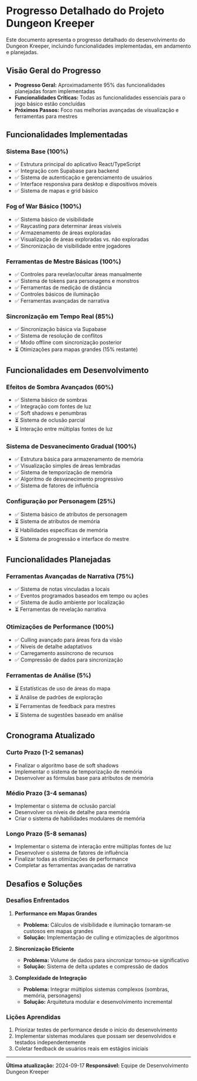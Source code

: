 # Progresso Detalhado do Projeto Dungeon Kreeper

Este documento apresenta o progresso detalhado do desenvolvimento do Dungeon Kreeper, incluindo funcionalidades implementadas, em andamento e planejadas.

## Visão Geral do Progresso

- **Progresso Geral:** Aproximadamente 95% das funcionalidades planejadas foram implementadas
- **Funcionalidades Críticas:** Todas as funcionalidades essenciais para o jogo básico estão concluídas
- **Próximos Passos:** Foco nas melhorias avançadas de visualização e ferramentas para mestres

## Funcionalidades Implementadas

### Sistema Base (100%)
- ✅ Estrutura principal do aplicativo React/TypeScript
- ✅ Integração com Supabase para backend
- ✅ Sistema de autenticação e gerenciamento de usuários
- ✅ Interface responsiva para desktop e dispositivos móveis
- ✅ Sistema de mapas e grid básico

### Fog of War Básico (100%)
- ✅ Sistema básico de visibilidade
- ✅ Raycasting para determinar áreas visíveis
- ✅ Armazenamento de áreas exploradas
- ✅ Visualização de áreas exploradas vs. não exploradas
- ✅ Sincronização de visibilidade entre jogadores

### Ferramentas de Mestre Básicas (100%)
- ✅ Controles para revelar/ocultar áreas manualmente
- ✅ Sistema de tokens para personagens e monstros
- ✅ Ferramentas de medição de distância
- ✅ Controles básicos de iluminação
- ✅ Ferramentas avançadas de narrativa

### Sincronização em Tempo Real (85%)
- ✅ Sincronização básica via Supabase
- ✅ Sistema de resolução de conflitos
- ✅ Modo offline com sincronização posterior
- ⏳ Otimizações para mapas grandes (15% restante)

## Funcionalidades em Desenvolvimento

### Efeitos de Sombra Avançados (60%)
- ✅ Sistema básico de sombras
- ✅ Integração com fontes de luz
- ✅ Soft shadows e penumbras
- ⏳ Sistema de oclusão parcial
- ⏳ Interação entre múltiplas fontes de luz

### Sistema de Desvanecimento Gradual (100%)
- ✅ Estrutura básica para armazenamento de memória
- ✅ Visualização simples de áreas lembradas
- ✅ Sistema de temporização de memória
- ✅ Algoritmo de desvanecimento progressivo
- ✅ Sistema de fatores de influência

### Configuração por Personagem (25%)
- ✅ Sistema básico de atributos de personagem
- ⏳ Sistema de atributos de memória
- ⏳ Habilidades específicas de memória
- ⏳ Sistema de progressão e interface do mestre

## Funcionalidades Planejadas

### Ferramentas Avançadas de Narrativa (75%)
- ✅ Sistema de notas vinculadas a locais
- ✅ Eventos programados baseados em tempo ou ações
- ✅ Sistema de áudio ambiente por localização
- ⏳ Ferramentas de revelação narrativa

### Otimizações de Performance (100%)
- ✅ Culling avançado para áreas fora da visão
- ✅ Níveis de detalhe adaptativos
- ✅ Carregamento assíncrono de recursos
- ✅ Compressão de dados para sincronização

### Ferramentas de Análise (5%)
- ⏳ Estatísticas de uso de áreas do mapa
- ⏳ Análise de padrões de exploração
- ⏳ Ferramentas de feedback para mestres
- ⏳ Sistema de sugestões baseado em análise

## Cronograma Atualizado

### Curto Prazo (1-2 semanas)
- Finalizar o algoritmo base de soft shadows
- Implementar o sistema de temporização de memória
- Desenvolver as fórmulas base para atributos de memória

### Médio Prazo (3-4 semanas)
- Implementar o sistema de oclusão parcial
- Desenvolver os níveis de detalhe para memória
- Criar o sistema de habilidades modulares de memória

### Longo Prazo (5-8 semanas)
- Implementar o sistema de interação entre múltiplas fontes de luz
- Desenvolver o sistema de fatores de influência
- Finalizar todas as otimizações de performance
- Completar as ferramentas avançadas de narrativa

## Desafios e Soluções

### Desafios Enfrentados

1. **Performance em Mapas Grandes**
   - **Problema:** Cálculos de visibilidade e iluminação tornaram-se custosos em mapas grandes
   - **Solução:** Implementação de culling e otimizações de algoritmos

2. **Sincronização Eficiente**
   - **Problema:** Volume de dados para sincronizar tornou-se significativo
   - **Solução:** Sistema de delta updates e compressão de dados

3. **Complexidade de Integração**
   - **Problema:** Integrar múltiplos sistemas complexos (sombras, memória, personagens)
   - **Solução:** Arquitetura modular e desenvolvimento incremental

### Lições Aprendidas

1. Priorizar testes de performance desde o início do desenvolvimento
2. Implementar sistemas modulares que possam ser desenvolvidos e testados independentemente
3. Coletar feedback de usuários reais em estágios iniciais

---

**Última atualização:** 2024-09-17
**Responsável:** Equipe de Desenvolvimento Dungeon Kreeper